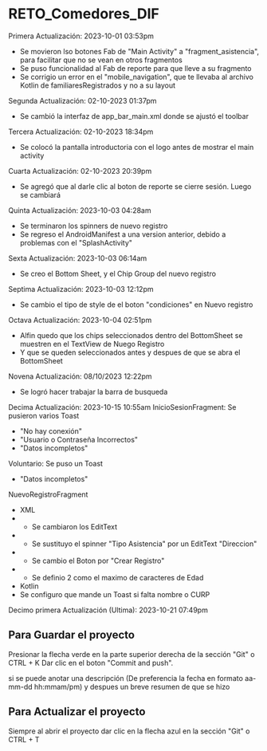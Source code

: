 # RETO_Comedores_DIF
Primera Actualización: 2023-10-01 03:53pm
- Se movieron lso botones Fab de "Main Activity" a "fragment_asistencia", para facilitar que no se vean en otros fragmentos
- Se puso funcionalidad al Fab de reporte para que lleve a su fragmento
- Se corrigio un error en el "mobile_navigation", que te llevaba al archivo Kotlin de familiaresRegistrados y no a su layout

Segunda Actualización: 02-10-2023 01:37pm
- Se cambió la interfaz de app_bar_main.xml donde se ajustó el toolbar 

Tercera Actualización: 02-10-2023 18:34pm
- Se colocó la pantalla introductoria con el logo antes de mostrar el main activity

Cuarta Actualización: 02-10-2023 20:39pm
- Se agregó que al darle clic al boton de reporte se cierre sesión. Luego se cambiará

Quinta Actualización: 2023-10-03 04:28am
- Se terminaron los spinners de nuevo registro
- Se regreso el AndroidManifest a una version anterior, debido a problemas con el "SplashActivity"

Sexta Actualización: 2023-10-03 06:14am
- Se creo el Bottom Sheet, y el Chip Group del nuevo registro

Septima Actualización: 2023-10-03 12:12pm
- Se cambio el tipo de style de el boton "condiciones" en Nuevo registro

Octava  Actualización: 2023-10-04 02:51pm
- Alfin quedo que los chips seleccionados dentro del BottomSheet se muestren en el TextView de Nuego Registro
- Y que se queden seleccionados antes y despues de que se abra el BottomSheet 

Novena Actualización: 08/10/2023 12:22pm
- Se logró hacer trabajar la barra de busqueda

Decima Actualización: 2023-10-15 10:55am
InicioSesionFragment: Se pusieron varios Toast
- "No hay conexión"
- "Usuario o Contraseña Incorrectos"
- "Datos incompletos"

Voluntario: Se puso un Toast
- "Datos incompletos"

NuevoRegistroFragment
- XML
- - Se cambiaron los EditText
- - Se sustituyo el spinner "Tipo Asistencia" por un EditText "Direccion"
- - Se cambio el Boton por "Crear Registro"
- - Se definio 2 como el maximo de caracteres de Edad
- Kotlin
- Se configuro que mande un Toast si falta nombre o CURP

Decimo primera Actualización (Ultima): 2023-10-21 07:49pm


## Para Guardar el proyecto
Presionar la flecha verde en la parte superior derecha de la sección "Git" o CTRL + K
Dar clic en el boton "Commit and push".

si se puede anotar una descripción (De preferencia la fecha en formato aa-mm-dd hh:mmam/pm) 
y despues un breve resumen de que se hizo

## Para Actualizar el proyecto
Siempre al abrir el proyecto dar clic en la flecha azul en la sección "Git" o CTRL + T
